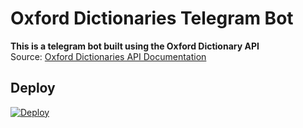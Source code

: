 # Oxford Dictionaries Telegram Bot

**This is a telegram bot built using the Oxford Dictionary API** <br>Source: <a href="https://developer.oxforddictionaries.com/documentation"> Oxford Dictionaries API Documentation</a>

## Deploy

[![Deploy](https://www.herokucdn.com/deploy/button.svg)](https://heroku.com/deploy)